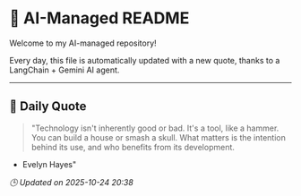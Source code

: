 # 🧠 AI-Managed README

Welcome to my AI-managed repository!

Every day, this file is automatically updated with a new quote, thanks to a LangChain + Gemini AI agent.

---

## 📅 Daily Quote

> "Technology isn't inherently good or bad.
It's a tool, like a hammer.
You can build a house or smash a skull.
What matters is the intention behind its use,
and who benefits from its development.

- Evelyn Hayes"

*🕒 Updated on 2025-10-24 20:38*